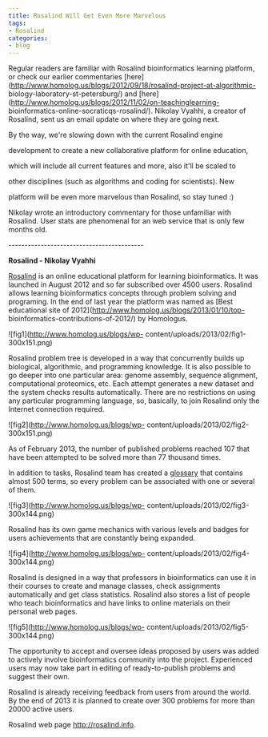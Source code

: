 ```yaml
---
title: Rosalind Will Get Even More Marvelous
tags:
- Rosalind
categories:
- blog
---
```

Regular readers are familiar with Rosalind bioinformatics learning platform,
or check our earlier commentaries
[here](http://www.homolog.us/blogs/2012/09/18/rosalind-project-at-algorithmic-
biology-laboratory-st-petersburg/) and
[here](http://www.homolog.us/blogs/2012/11/02/on-teachinglearning-
bioinformatics-online-socraticqs-rosalind/). Nikolay Vyahhi, a creator of
Rosalind, sent us an email update on where they are going next.
<!--more-->

>

By the way, we're slowing down with the current Rosalind engine

development to create a new collaborative platform for online education,

which will include all current features and more, also it'll be scaled to

other disciplines (such as algorithms and coding for scientists). New

platform will be even more marvelous than Rosalind, so stay tuned :)

Nikolay wrote an introductory commentary for those unfamiliar with Rosalind.
User stats are phenomenal for an web service that is only few months old.

\------------------------------------------

**Rosalind - Nikolay Vyahhi**

[Rosalind](http://rosalind.info) is an online educational platform for
learning bioinformatics. It was launched in August 2012 and so far subscribed
over 4500 users. Rosalind allows learning bioinformatics concepts through
problem solving and programing. In the end of last year the platform was named
as [Best educational site of 2012](http://www.homolog.us/blogs/2013/01/10/top-
bioinformatics-contributions-of-2012/) by Homologus.

![fig1](http://www.homolog.us/blogs/wp-
content/uploads/2013/02/fig1-300x151.png)

Rosalind problem tree is developed in a way that concurrently builds up
biological, algorithmic, and programming knowledge. It is also possible to go
deeper into one particular area: genome assembly, sequence alignment,
computational proteomics, etc. Each attempt generates a new dataset and the
system checks results automatically. There are no restrictions on using any
particular programming language, so, basically, to join Rosalind only the
Internet connection required.

![fig2](http://www.homolog.us/blogs/wp-
content/uploads/2013/02/fig2-300x151.png)

As of February 2013, the number of published problems reached 107 that have
been attempted to be solved more than 77 thousand times.

In addition to tasks, Rosalind team has created a
[glossary](http://rosalind.info/glossary/) that contains almost 500 terms, so
every problem can be associated with one or several of them.

![fig3](http://www.homolog.us/blogs/wp-
content/uploads/2013/02/fig3-300x144.png)

Rosalind has its own game mechanics with various levels and badges for users
achievements that are constantly being expanded.

![fig4](http://www.homolog.us/blogs/wp-
content/uploads/2013/02/fig4-300x144.png)

Rosalind is designed in a way that professors in bioinformatics can use it in
their courses to create and manage classes, check assignments automatically
and get class statistics. Rosalind also stores a list of people who teach
bioinformatics and have links to online materials on their personal web pages.

![fig5](http://www.homolog.us/blogs/wp-
content/uploads/2013/02/fig5-300x144.png)

The opportunity to accept and oversee ideas proposed by users was added to
actively involve bioinformatics community into the project. Experienced users
may now take part in editing of ready-to-publish problems and suggest their
own.

Rosalind is already receiving feedback from users from around the world. By
the end of 2013 it is planned to create over 300 problems for more than 20000
active users.

Rosalind web page <http://rosalind.info>.

